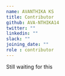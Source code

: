 ```yaml
---
name: AVANTHIKA KS 
title: Contributor
github: AVA-NTHIKA14
twitter: ""
linkedin: ""
slack: ""
joining_date: ""
role : contributor
---
```


Still waiting for this
